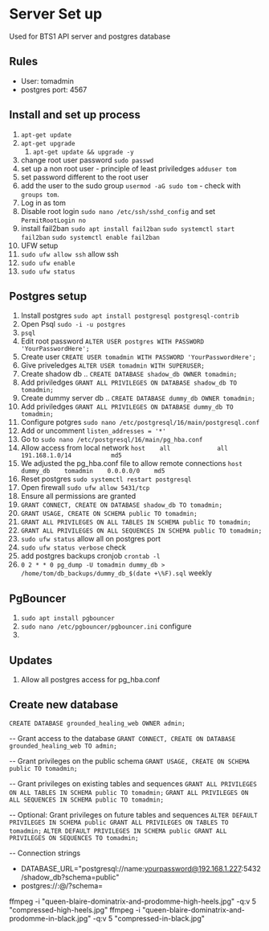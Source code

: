 # Server Set up

Used for BTS1
API server and postgres database

## Rules

- User: tomadmin
- postgres port: 4567

## Install and set up process

1. `apt-get update`
2. `apt-get upgrade`
   1. `apt-get update && upgrade -y`
3. change root user password `sudo passwd`
4. set up a non root user - principle of least priviledges `adduser tom`
5. set password different to the root user
6. add the user to the sudo group `usermod -aG sudo tom` - check with `groups tom`.
7. Log in as tom
8. Disable root login `sudo nano /etc/ssh/sshd_config` and set `PermitRootLogin no`
9. install fail2ban `sudo apt install fail2ban` `sudo systemctl start fail2ban` `sudo systemctl enable fail2ban`
10. UFW setup
11. `sudo ufw allow ssh` allow ssh
12. `sudo ufw enable`
13. `sudo ufw status`

## Postgres setup

1. Install postgres `sudo apt install postgresql postgresql-contrib`
2. Open Psql `sudo -i -u postgres`
3. `psql`
4. Edit root password `ALTER USER postgres WITH PASSWORD 'YourPasswordHere';`
5. Create user `CREATE USER tomadmin WITH PASSWORD 'YourPasswordHere';`
6. Give priveledges `ALTER USER tomadmin WITH SUPERUSER;`
7. Create shadow db .. `CREATE DATABASE shadow_db OWNER tomadmin;`
8. Add priviledges `GRANT ALL PRIVILEGES ON DATABASE shadow_db TO tomadmin;`
9. Create dummy server db .. `CREATE DATABASE dummy_db OWNER tomadmin;`
10. Add priviledges `GRANT ALL PRIVILEGES ON DATABASE dummy_db TO tomadmin;`
11. Configure potgres `sudo nano /etc/postgresql/16/main/postgresql.conf`
12. Add or uncomment `listen_addresses = '*'`
13. Go to `sudo nano /etc/postgresql/16/main/pg_hba.conf`
14. Allow access from local network `host    all             all             191.168.1.0/14           md5`
15. We adjusted the pg_hba.conf file to allow remote connections `host    dummy_db    tomadmin    0.0.0.0/0    md5`
16. Reset postgres `sudo systemctl restart postgresql`
17. Open firewall `sudo ufw allow 5431/tcp`
18. Ensure all permissions are granted
19. `GRANT CONNECT, CREATE ON DATABASE shadow_db TO tomadmin;`
20. `GRANT USAGE, CREATE ON SCHEMA public TO tomadmin;`
21. `GRANT ALL PRIVILEGES ON ALL TABLES IN SCHEMA public TO tomadmin;`
22. `GRANT ALL PRIVILEGES ON ALL SEQUENCES IN SCHEMA public TO tomadmin;`
23. `sudo ufw status` allow all on postgres port
24. `sudo ufw status verbose` check
25. add postgres backups cronjob `crontab -l`
26. `0 2 * * 0 pg_dump -U tomadmin dummy_db > /home/tom/db_backups/dummy_db_$(date +\%F).sql` weekly

## PgBouncer

1. `sudo apt install pgbouncer`
2. `sudo nano /etc/pgbouncer/pgbouncer.ini` configure
3. 

## Updates

1. Allow all postgres access for pg_hba.conf

## Create new database

`CREATE DATABASE grounded_healing_web OWNER admin;`

-- Grant access to the database
`GRANT CONNECT, CREATE ON DATABASE grounded_healing_web TO admin;`

-- Grant privileges on the public schema
`GRANT USAGE, CREATE ON SCHEMA public TO tomadmin;`

-- Grant privileges on existing tables and sequences
`GRANT ALL PRIVILEGES ON ALL TABLES IN SCHEMA public TO tomadmin;`
`GRANT ALL PRIVILEGES ON ALL SEQUENCES IN SCHEMA public TO tomadmin;`

-- Optional: Grant privileges on future tables and sequences
`ALTER DEFAULT PRIVILEGES IN SCHEMA public GRANT ALL PRIVILEGES ON TABLES TO tomadmin;`
`ALTER DEFAULT PRIVILEGES IN SCHEMA public GRANT ALL PRIVILEGES ON SEQUENCES TO tomadmin;`

-- Connection strings

- DATABASE_URL="postgresql://name:yourpassword@192.168.1.227:5432/shadow_db?schema=public"
- postgres://<username>:<password>@<hostname>/<dbname>?schema=<schema>



ffmpeg -i "queen-blaire-dominatrix-and-prodomme-high-heels.jpg" -q:v 5 "compressed-high-heels.jpg"
ffmpeg -i "queen-blaire-dominatrix-and-prodomme-in-black.jpg" -q:v 5 "compressed-in-black.jpg"

